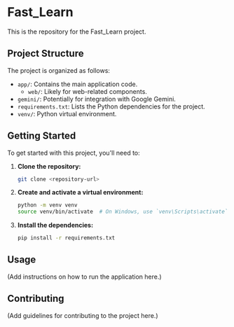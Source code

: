 # Fast_Learn

This is the repository for the Fast_Learn project.

## Project Structure

The project is organized as follows:

- `app/`: Contains the main application code.
  - `web/`: Likely for web-related components.
- `gemini/`: Potentially for integration with Google Gemini.
- `requirements.txt`: Lists the Python dependencies for the project.
- `venv/`: Python virtual environment.

## Getting Started

To get started with this project, you'll need to:

1.  **Clone the repository:**
    ```bash
    git clone <repository-url>
    ```
2.  **Create and activate a virtual environment:**
    ```bash
    python -m venv venv
    source venv/bin/activate  # On Windows, use `venv\Scripts\activate`
    ```
3.  **Install the dependencies:**
    ```bash
    pip install -r requirements.txt
    ```

## Usage

(Add instructions on how to run the application here.)

## Contributing

(Add guidelines for contributing to the project here.)
